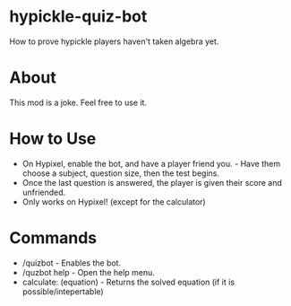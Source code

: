 # hypickle-quiz-bot 
How to prove hypickle players haven't taken algebra yet. 

# About 
This mod is a joke. 
Feel free to use it. 

# How to Use 
- On Hypixel, enable the bot, and have a player friend you. - Have them choose a subject, question size, then the test begins. 
- Once the last question is answered, the player is given their score and unfriended. 
- Only works on Hypixel! (except for the calculator)
 
# Commands 
- /quizbot - Enables the bot. 
- /quzbot help - Open the help menu.
- calculate: (equation) - Returns the solved equation (if it is possible/intepertable) 

